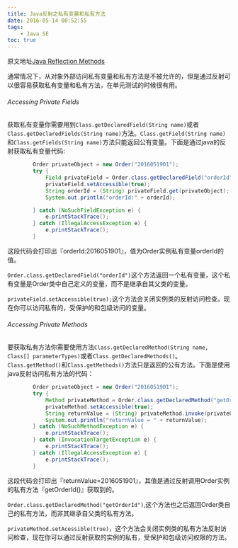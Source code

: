 ```yaml
---
title: Java反射之私有变量和私有方法
date: 2016-05-14 00:52:55
tags:
    - Java SE
toc: true
---
```

原文地址[Java Reflection Methods](http://tutorials.jenkov.com/java-reflection/private-fields-and-methods.html)

通常情况下，从对象外部访问私有变量和私有方法是不被允许的，但是通过反射可以很容易获取私有变量和私有方法，在单元测试的时候很有用。

###### Accessing Private Fields

获取私有变量你需要用到`Class.getDeclaredField(String name)`或者`Class.getDeclaredFields(String name)`方法。`Class.getField(String name)`和`Class.getFields(String name)`方法只能返回公有变量。下面是通过java的反射获取私有变量代码:

```java
        Order privateObject = new Order("2016051901");
        try {
            Field privateField = Order.class.getDeclaredField("orderId");
            privateField.setAccessible(true);
            String orderId = (String) privateField.get(privateObject);
            System.out.println("orderId:" + orderId);

        } catch (NoSuchFieldException e) {
            e.printStackTrace();
        } catch (IllegalAccessException e) {
            e.printStackTrace();
        }
```

这段代码会打印出『orderId:2016051901』，值为Order实例私有变量orderId的值。

`Order.class.getDeclaredField("orderId")`这个方法返回一个私有变量，这个私有变量是Order类中自己定义的变量，而不是继承自其父类的变量。

`privateField.setAccessible(true);`这个方法会关闭实例类的反射访问检查。现在你可以访问私有的，受保护的和包级访问的变量。

###### Accessing Private Methods

要获取私有方法你需要使用方法`Class.getDeclaredMethod(String name, Class[] parameterTypes)`或者`Class.getDeclaredMethods()`。`Class.getMethod()`和`Class.getMethods()`方法只是返回的公有方法。下面是使用java反射访问私有方法的代码：

```java
        Order privateObject = new Order("2016051901");
        try {
            Method privateMethod = Order.class.getDeclaredMethod("getOrderId");
            privateMethod.setAccessible(true);
            String returnValue = (String) privateMethod.invoke(privateObject);
            System.out.println("returnValue = " + returnValue);
        } catch (NoSuchMethodException e) {
            e.printStackTrace();
        } catch (InvocationTargetException e) {
            e.printStackTrace();
        } catch (IllegalAccessException e) {
            e.printStackTrace();
        }
```

这段代码会打印出『returnValue=2016051901』，其值是通过反射调用Order实例的私有方法『getOrderId()』获取到的。

`Order.class.getDeclaredMethod("getOrderId")`,这个方法也之后返回Order类自己的私有方法，而非其继承自父类的私有方法。

`privateMethod.setAcessible(true)`，这个方法会关闭实例类的私有方法反射访问检查，现在你可以通过反射获取的实例的私有，受保护和包级访问权限的方法。 
